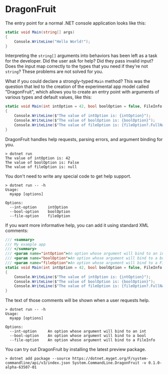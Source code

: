 # DragonFruit

The entry point for a normal .NET console application looks like this:

```csharp
static void Main(string[] args)
{
    Console.WriteLine("Hello World!");
}
```

Interpreting the `string[]` arguments into behaviors has been left as a task for the developer. Did the user ask for help? Did they pass invalid input? Does the input map correctly to the types that you need if they're not `string`? These problems are not solved for you.

What if you could declare a strongly-typed `Main` method? This was the question that led to the creation of the experimental app model called "DragonFruit", which allows you to create an entry point with arguments of various types and default values, like this:

```csharp
static void Main(int intOption = 42, bool boolOption = false, FileInfo fileOption = null)
{
    Console.WriteLine($"The value of intOption is: {intOption}");
    Console.WriteLine($"The value of boolOption is: {boolOption}");
    Console.WriteLine($"The value of fileOption is: {fileOption?.FullName ?? "null"}");
}
```

DragonFruit handles help requests, parsing errors, and argument binding for you.

```console
> dotnet run
The value of intOption is: 42
The value of boolOption is: False
The value of fileOption is: null 
```

You don't need to write any special code to get help support.

```console
> dotnet run -- -h
Usage:
  myapp [options]

Options:
  --int-option     intOption
  --bool-option    boolOption
  --file-option    fileOption
```

If you want more informative help, you can add it using standard XML comments:

```csharp
/// <summary>
/// My example app
/// </summary>
/// <param name="intOption">An option whose argument will bind to an int</param>
/// <param name="boolOption">An option whose argument will bind to a bool</param>
/// <param name="fileOption">An option whose argument will bind to a FileInfo</param>
static void Main(int intOption = 42, bool boolOption = false, FileInfo fileOption = null)
{
    Console.WriteLine($"The value of intOption is: {intOption}");
    Console.WriteLine($"The value of boolOption is: {boolOption}");
    Console.WriteLine($"The value of fileOption is: {fileOption?.FullName ?? "null"}");
}
```

The text of those comments will be shown when a user requests help.

```console
> dotnet run -- -h
Usage:
  myapp [options]

Options:
  --int-option     An option whose argument will bind to an int
  --bool-option    An option whose argument will bind to a bool
  --file-option    An option whose argument will bind to a FileInfo
```

You can try out DragonFruit by installing the latest preview package.

```console
> dotnet add package --source https://dotnet.myget.org/F/system-commandline/api/v3/index.json System.CommandLine.DragonFruit -v 0.1.0-alpha-63507-01
```




